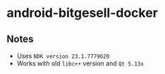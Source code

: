 # android-bitgesell-docker

## Notes
- Uses `NDK version 23.1.7779620`
- Works with old `libc++` version and `Qt 5.13x`